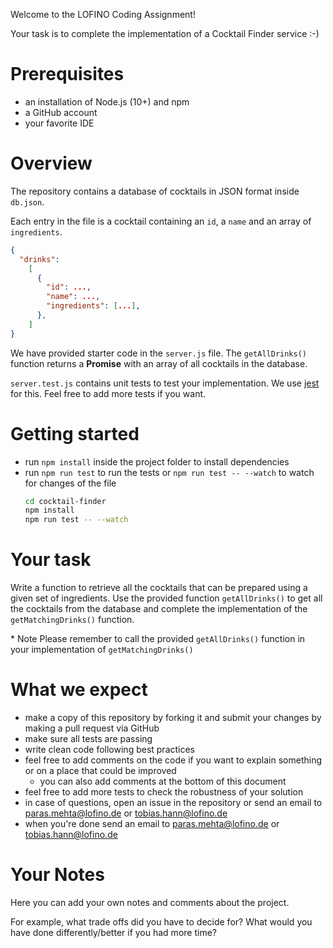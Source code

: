 Welcome to the LOFINO Coding Assignment!

Your task is to complete the implementation of a Cocktail Finder service :-)

# Prerequisites

- an installation of Node.js (10+) and npm
- a GitHub account
- your favorite IDE

# Overview

The repository contains a database of cocktails in JSON format inside `db.json`.

Each entry in the file is a cocktail containing an `id`, a `name` and an array of `ingredients`.

```json
{
  "drinks":
    [
      {
        "id": ...,
        "name": ...,
        "ingredients": [...],
      },
    ]
}
```

We have provided starter code in the `server.js` file. The `getAllDrinks()` function returns a **Promise** with an array of all cocktails in the database.

`server.test.js` contains unit tests to test your implementation. We use [jest](https://jestjs.io/docs/en/getting-started) for this. Feel free to add more tests if you want.

# Getting started

- run `npm install` inside the project folder to install dependencies
- run `npm run test` to run the tests or `npm run test -- --watch` to watch for changes of the file
  ```bash
  cd cocktail-finder
  npm install
  npm run test -- --watch
  ```

# Your task

Write a function to retrieve all the cocktails that can be prepared using a given set of ingredients. Use the provided function `getAllDrinks()` to get all the cocktails from the database and complete the implementation of the `getMatchingDrinks()` function.

\* Note Please remember to call the provided `getAllDrinks()` function in your implementation of `getMatchingDrinks()`

# What we expect

- make a copy of this repository by forking it and submit your changes by making a pull request via GitHub
- make sure all tests are passing
- write clean code following best practices
- feel free to add comments on the code if you want to explain something or on a place that could be improved
  - you can also add comments at the bottom of this document
- feel free to add more tests to check the robustness of your solution
- in case of questions, open an issue in the repository or send an email to paras.mehta@lofino.de or tobias.hann@lofino.de
- when you're done send an email to paras.mehta@lofino.de or tobias.hann@lofino.de

# Your Notes

Here you can add your own notes and comments about the project.

For example, what trade offs did you have to decide for? What would you have done differently/better if you had more time?
